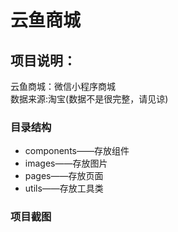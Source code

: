 
云鱼商城
=========
项目说明：
---------
 云鱼商城：微信小程序商城
 <br>数据来源:淘宝(数据不是很完整，请见谅)


### 目录结构
* components——存放组件
* images——存放图片
* pages——存放页面
* utils——存放工具类
### 项目截图

